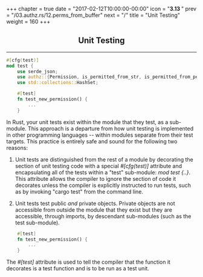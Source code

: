 +++
chapter = true
date = "2017-02-12T10:00:00-00:00"
icon = "<b>3.13 </b>"
prev = "/03.authz.rs/12.perms_from_buffer"
next = "/"
title = "Unit Testing"
weight = 160
+++

## <center>Unit Testing</center>
<hr/>

```rust
#[cfg(test)]
mod test {
    use serde_json;
    use authz::{Permission, is_permitted_from_str, is_permitted_from_perm, perms_from_buffer};
    use std::collections::HashSet;

    #[test]
    fn test_new_permission() {
        ...
    }
```

In Rust, your unit tests exist within the module that they test, as a sub-module.  This approach is a departure from how unit testing is implemented in other programming languages -- within modules separate from their test targets.  This practice is entirely safe and sound for the following two reasons:

1. Unit tests are distinguished from the rest of a module  by decorating the section of unit testing code with a special *#[cfg(test)]* attribute and encapsulating all of the tests within a "test" sub-module: *mod test {..}*.  This attribute allows the compiler to ignore the section of code it decorates unless the compiler is explicitly instructed to run tests, such as by invoking "cargo test" from the command line.

2. Unit tests test public *and* private objects.  Private objects are not accessible from outside the module that they exist but they are accessible, through imports, by descendant sub-modules (such as the test sub-module).

```rust
    #[test]
    fn test_new_permission() {
        ...
    }
```
The *#[test]* attribute is used to tell the compiler that the function it decorates is a test function and is to be run as a test unit.
